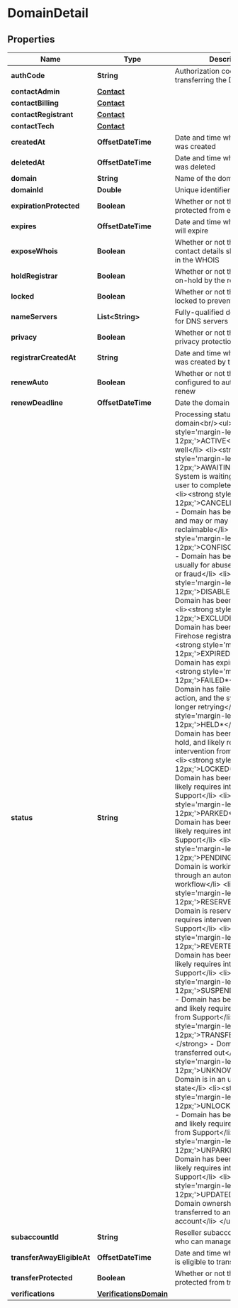 

# DomainDetail


## Properties

| Name | Type | Description | Notes |
|------------ | ------------- | ------------- | -------------|
|**authCode** | **String** | Authorization code for transferring the Domain |  |
|**contactAdmin** | [**Contact**](Contact.md) |  |  |
|**contactBilling** | [**Contact**](Contact.md) |  |  |
|**contactRegistrant** | [**Contact**](Contact.md) |  |  |
|**contactTech** | [**Contact**](Contact.md) |  |  |
|**createdAt** | **OffsetDateTime** | Date and time when this domain was created |  |
|**deletedAt** | **OffsetDateTime** | Date and time when this domain was deleted |  [optional] |
|**domain** | **String** | Name of the domain |  |
|**domainId** | **Double** | Unique identifier for this Domain |  |
|**expirationProtected** | **Boolean** | Whether or not the domain is protected from expiration |  |
|**expires** | **OffsetDateTime** | Date and time when this domain will expire |  [optional] |
|**exposeWhois** | **Boolean** | Whether or not the domain contact details should be shown in the WHOIS |  [optional] |
|**holdRegistrar** | **Boolean** | Whether or not the domain is on-hold by the registrar |  |
|**locked** | **Boolean** | Whether or not the domain is locked to prevent transfers |  |
|**nameServers** | **List&lt;String&gt;** | Fully-qualified domain names for DNS servers |  |
|**privacy** | **Boolean** | Whether or not the domain has privacy protection |  |
|**registrarCreatedAt** | **String** | Date and time when this domain was created by the registrar |  [optional] |
|**renewAuto** | **Boolean** | Whether or not the domain is configured to automatically renew |  |
|**renewDeadline** | **OffsetDateTime** | Date the domain must renew on |  |
|**status** | **String** | Processing status of the domain&lt;br/&gt;&lt;ul&gt; &lt;li&gt;&lt;strong style&#x3D;&#39;margin-left: 12px;&#39;&gt;ACTIVE&lt;/strong&gt; - All is well&lt;/li&gt; &lt;li&gt;&lt;strong style&#x3D;&#39;margin-left: 12px;&#39;&gt;AWAITING*&lt;/strong&gt; - System is waiting for the end-user to complete an action&lt;/li&gt; &lt;li&gt;&lt;strong style&#x3D;&#39;margin-left: 12px;&#39;&gt;CANCELLED*&lt;/strong&gt; - Domain has been cancelled, and may or may not be reclaimable&lt;/li&gt; &lt;li&gt;&lt;strong style&#x3D;&#39;margin-left: 12px;&#39;&gt;CONFISCATED&lt;/strong&gt; - Domain has been confiscated, usually for abuse, chargeback, or fraud&lt;/li&gt; &lt;li&gt;&lt;strong style&#x3D;&#39;margin-left: 12px;&#39;&gt;DISABLED*&lt;/strong&gt; - Domain has been disabled&lt;/li&gt; &lt;li&gt;&lt;strong style&#x3D;&#39;margin-left: 12px;&#39;&gt;EXCLUDED*&lt;/strong&gt; - Domain has been excluded from Firehose registration&lt;/li&gt; &lt;li&gt;&lt;strong style&#x3D;&#39;margin-left: 12px;&#39;&gt;EXPIRED*&lt;/strong&gt; - Domain has expired&lt;/li&gt; &lt;li&gt;&lt;strong style&#x3D;&#39;margin-left: 12px;&#39;&gt;FAILED*&lt;/strong&gt; - Domain has failed a required action, and the system is no longer retrying&lt;/li&gt; &lt;li&gt;&lt;strong style&#x3D;&#39;margin-left: 12px;&#39;&gt;HELD*&lt;/strong&gt; - Domain has been placed on hold, and likely requires intervention from Support&lt;/li&gt; &lt;li&gt;&lt;strong style&#x3D;&#39;margin-left: 12px;&#39;&gt;LOCKED*&lt;/strong&gt; - Domain has been locked, and likely requires intervention from Support&lt;/li&gt; &lt;li&gt;&lt;strong style&#x3D;&#39;margin-left: 12px;&#39;&gt;PARKED*&lt;/strong&gt; - Domain has been parked, and likely requires intervention from Support&lt;/li&gt; &lt;li&gt;&lt;strong style&#x3D;&#39;margin-left: 12px;&#39;&gt;PENDING*&lt;/strong&gt; - Domain is working its way through an automated workflow&lt;/li&gt; &lt;li&gt;&lt;strong style&#x3D;&#39;margin-left: 12px;&#39;&gt;RESERVED*&lt;/strong&gt; - Domain is reserved, and likely requires intervention from Support&lt;/li&gt; &lt;li&gt;&lt;strong style&#x3D;&#39;margin-left: 12px;&#39;&gt;REVERTED&lt;/strong&gt; - Domain has been reverted, and likely requires intervention from Support&lt;/li&gt; &lt;li&gt;&lt;strong style&#x3D;&#39;margin-left: 12px;&#39;&gt;SUSPENDED*&lt;/strong&gt; - Domain has been suspended, and likely requires intervention from Support&lt;/li&gt; &lt;li&gt;&lt;strong style&#x3D;&#39;margin-left: 12px;&#39;&gt;TRANSFERRED*&lt;/strong&gt; - Domain has been transferred out&lt;/li&gt; &lt;li&gt;&lt;strong style&#x3D;&#39;margin-left: 12px;&#39;&gt;UNKNOWN&lt;/strong&gt; - Domain is in an unknown state&lt;/li&gt; &lt;li&gt;&lt;strong style&#x3D;&#39;margin-left: 12px;&#39;&gt;UNLOCKED*&lt;/strong&gt; - Domain has been unlocked, and likely requires intervention from Support&lt;/li&gt; &lt;li&gt;&lt;strong style&#x3D;&#39;margin-left: 12px;&#39;&gt;UNPARKED*&lt;/strong&gt; - Domain has been unparked, and likely requires intervention from Support&lt;/li&gt; &lt;li&gt;&lt;strong style&#x3D;&#39;margin-left: 12px;&#39;&gt;UPDATED*&lt;/strong&gt; - Domain ownership has been transferred to another account&lt;/li&gt; &lt;/ul&gt; |  |
|**subaccountId** | **String** | Reseller subaccount shopperid who can manage the domain |  [optional] |
|**transferAwayEligibleAt** | **OffsetDateTime** | Date and time when this domain is eligible to transfer |  [optional] |
|**transferProtected** | **Boolean** | Whether or not the domain is protected from transfer |  |
|**verifications** | [**VerificationsDomain**](VerificationsDomain.md) |  |  [optional] |



